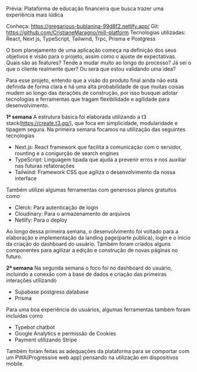 Prévia: Plataforma de educação financeira que busca trazer uma experiência mais lúdica

Conheça: https://gregarious-bublanina-99d8f2.netlify.app/
Git: https://github.com/CristianeMaragno/mill-platform
Tecnologias utilizadas: React, Next js, TypeScript, Tailwind, Trpc, Prisma e Postgress

O bom planejamento de uma aplicação começa na definição dos seus objetivos e visão para o projeto, assim como o ajuste de expectativas. Quais são as features? Tende a mudar muito ao longo do processo? Já sei o que o cliente realmente quer? Ou será que estou validando uma idea?

Para esse projeto, entendo que a visão do produto final ainda não está definida de forma clara e há uma alta probabilidade de que muitas coisas mudem ao longo das iterações de construção, por isso busquei adotar tecnologias e ferramentas que tragam flexibilidade e agilidade para desenvolvimento.

**1ª semana**
A estrutura básica foi elaborada utilizando a t3 stack(https://create.t3.gg/), que foca em simplicidade, modularidade e tipagem segura.
Na primeira semana focamos na utilização das seguintes tecnologias
- Next.js: React framework que facilita a comunicação com o servidor, rounting e a conigurção de search engines
- TypeScript: Linguagem tipada que ajuda a prevenir erros e nos auxiliar nas futuras refatorações
- Tailwind: Framework CSS que agiliza o desenvolvimento da nossa interface

Também utilizei algumas ferramentas com generosos planos gratuitos como
- Clerck: Para autenticação de login
- Cloudinary: Para o armazenamento de arquivos
- Netlify: Para o deploy

Ao longo dessa primeira semana, o desenvolvimento foi voltado para a elaboração e implementação da landing page(parte pública), login e o início da criação do dashboard do usuário. Também foram criados alguns componentes para agilizar a edição e construção de novas páginas no futuro.

**2ª semana**
Na segunda semana o foco foi no dashboard do usuário, incluindo a conexão com a base de dados e criação das primeiras interações utilizando
- Supabase postgress database
- Prisma

Para uma boa experiência do usuários, algumas ferramentas também foram incluídas como
- Typebot chatbot
- Google Analytics e permissão de Cookies
- Payment utilizando Stripe

Também foram feitas as adequações da plataforma para se comportar com um PWA(Progressive web app) pensando na utilização em dispositivos mobile.


